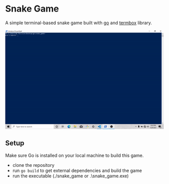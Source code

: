 # Snake Game
A simple terminal-based snake game built with [go](//golang.org) and [termbox](//github.com/nsf/termbox-go) library.

![screencast](/assets/screencast.gif)

## Setup
Make sure Go is installed on your local machine to build this game.

- clone the repository
- run `go build` to get external dependencies and build the game
- run  the executable (./snake_game or .\snake_game.exe)

